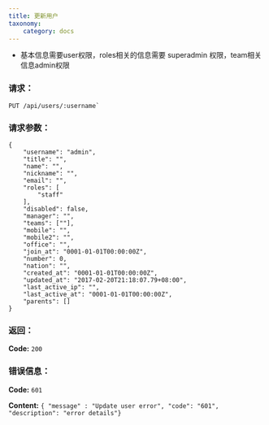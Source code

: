 ```yaml
---
title: 更新用户
taxonomy:
    category: docs
---
```


- 基本信息需要user权限，roles相关的信息需要 superadmin 权限，team相关信息admin权限

### 请求：

    PUT /api/users/:username`


### 请求参数：

```
{
    "username": "admin",
    "title": "",
    "name": "",
    "nickname": "",
    "email": "",
    "roles": [
        "staff"
    ],
    "disabled": false,
    "manager": "",
    "teams": [""],
    "mobile": "",
    "mobile2": "",
    "office": "",
    "join_at": "0001-01-01T00:00:00Z",
    "number": 0,
    "nation": "",
    "created_at": "0001-01-01T00:00:00Z",
    "updated_at": "2017-02-20T21:18:07.79+08:00",
    "last_active_ip": "",
    "last_active_at": "0001-01-01T00:00:00Z",
    "parents": []
}
```

### 返回：

**Code:** `200`

### 错误信息：

**Code:** `601`

**Content:** `{ "message" : "Update user error", "code": "601", "description": "error details"}`